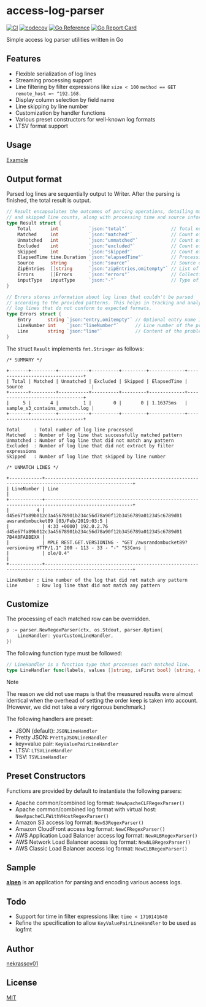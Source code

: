 access-log-parser
=================

[![CI](https://github.com/nekrassov01/access-log-parser/actions/workflows/test.yml/badge.svg?branch=main)](https://github.com/nekrassov01/access-log-parser/actions/workflows/test.yml)
[![codecov](https://codecov.io/gh/nekrassov01/access-log-parser/graph/badge.svg?token=RIV62CQILM)](https://codecov.io/gh/nekrassov01/access-log-parser)
[![Go Reference](https://pkg.go.dev/badge/github.com/nekrassov01/access-log-parser.svg)](https://pkg.go.dev/github.com/nekrassov01/access-log-parser)
[![Go Report Card](https://goreportcard.com/badge/github.com/nekrassov01/access-log-parser)](https://goreportcard.com/report/github.com/nekrassov01/access-log-parser)

Simple access log parser utilities written in Go

Features
--------

- Flexible serialization of log lines
- Streaming processing support
- Line filtering by filter expressions like `size < 100` `method == GET` `remote_host =~ ^192.168.`
- Display column selection by field name
- Line skipping by line number
- Customization by handler functions
- Various preset constructors for well-known log formats
- LTSV format support

Usage
-----

[Example](https://github.com/nekrassov01/access-log-parser/blob/main/example_test.go)

Output format
-------------

Parsed log lines are sequentially output to Writer. After the parsing is finished, the total result is output.

```go
// Result encapsulates the outcomes of parsing operations, detailing matched, unmatched, excluded,
// and skipped line counts, along with processing time and source information.
type Result struct {
	Total       int           `json:"total"`                // Total number of processed lines.
	Matched     int           `json:"matched"`              // Count of lines that matched the patterns.
	Unmatched   int           `json:"unmatched"`            // Count of lines that did not match any patterns.
	Excluded    int           `json:"excluded"`             // Count of lines excluded based on keyword search.
	Skipped     int           `json:"skipped"`              // Count of lines skipped explicitly.
	ElapsedTime time.Duration `json:"elapsedTime"`          // Processing time for the log data.
	Source      string        `json:"source"`               // Source of the log data.
	ZipEntries  []string      `json:"zipEntries,omitempty"` // List of processed zip entries, if applicable.
	Errors      []Errors      `json:"errors"`               // Collection of errors encountered during parsing.
	inputType   inputType     `json:"-"`                    // Type of input being processed.
}

// Errors stores information about log lines that couldn't be parsed
// according to the provided patterns. This helps in tracking and analyzing
// log lines that do not conform to expected formats.
type Errors struct {
	Entry      string `json:"entry,omitempty"` // Optional entry name if the log came from a zip file.
	LineNumber int    `json:"lineNumber"`      // Line number of the problematic log entry.
	Line       string `json:"line"`            // Content of the problematic log line.
}
```

The struct `Result` implements `fmt.Stringer` as follows:

```text
/* SUMMARY */

+-------+---------+-----------+----------+---------+-------------+--------------------------------+
| Total | Matched | Unmatched | Excluded | Skipped | ElapsedTime | Source                         |
+-------+---------+-----------+----------+---------+-------------+--------------------------------+
|     5 |       4 |         1 |        0 |       0 | 1.16375ms   | sample_s3_contains_unmatch.log |
+-------+---------+-----------+----------+---------+-------------+--------------------------------+

Total     : Total number of log line processed
Matched   : Number of log line that successfully matched pattern
Unmatched : Number of log line that did not match any pattern
Excluded  : Number of log line that did not extract by filter expressions
Skipped   : Number of log line that skipped by line number

/* UNMATCH LINES */

+------------+------------------------------------------------------------------------------------------------------+
| LineNumber | Line                                                                                                 |
+------------+------------------------------------------------------------------------------------------------------+
|          4 | d45e67fa89b012c3a45678901b234c56d78a90f12b3456789a012345c6789d01 awsrandombucket89 [03/Feb/2019:03:5 |
|            | 4:33 +0000] 192.0.2.76 d45e67fa89b012c3a45678901b234c56d78a90f12b3456789a012345c6789d01 7B4A0FABBEXA |
|            | MPLE REST.GET.VERSIONING - "GET /awsrandombucket89?versioning HTTP/1.1" 200 - 113 - 33 - "-" "S3Cons |
|            | ole/0.4"                                                                                             |
+------------+------------------------------------------------------------------------------------------------------+

LineNumber : Line number of the log that did not match any pattern
Line       : Raw log line that did not match any pattern
```

Customize
---------

The processing of each matched row can be overridden.

```go
p := parser.NewRegexParser(ctx, os.Stdout, parser.Option{
	LineHandler: yourCustomLineHandler,
})
```

The following function type must be followed:

```go
// LineHandler is a function type that processes each matched line.
type LineHandler func(labels, values []string, isFirst bool) (string, error)
```

> [!NOTE]
>The reason we did not use maps is that the measured results were almost identical when the overhead of setting the order keep is taken into account. (However, we did not take a very rigorous benchmark.)

The following handlers are preset:

- JSON (default): `JSONLineHandler`
- Pretty JSON: `PrettyJSONLineHandler`
- key=value pair: `KeyValuePairLineHandler`
- LTSV: `LTSVLineHandler`
- TSV: `TSVLineHandler`

Preset Constructors
-------------------

Functions are provided by default to instantiate the following parsers:

- Apache common/combined log format: `NewApacheCLFRegexParser()`
- Apache common/combined log format with virtual host: `NewApacheCLFWithVHostRegexParser()`
- Amazon S3 access log format: `NewS3RegexParser()`
- Amazon CloudFront access log format: `NewCFRegexParser()`
- AWS Application Load Balancer access log format: `NewALBRegexParser()`
- AWS Network Load Balancer access log format: `NewNLBRegexParser()`
- AWS Classic Load Balancer access log format: `NewCLBRegexParser()`

Sample
------

[__alpen__](https://github.com/nekrassov01/alpen) is an application for parsing and encoding various access logs.

Todo
----

- Support for time in filter expressions like: `time < 1710141640`
- Refine the specification to allow `KeyValuePairLineHandler` to be used as logfmt

Author
------

[nekrassov01](https://github.com/nekrassov01)

License
-------

[MIT](https://github.com/nekrassov01/access-log-parser/blob/main/LICENSE)
